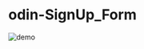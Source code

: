 # odin-SignUp_Form

![demo](https://github.com/Gioant/odin-SignUp_Form/assets/66393141/50c9ba87-fec4-431e-b50e-6d93e8037a37)
